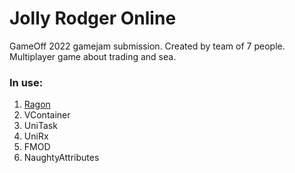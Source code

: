 # Jolly Rodger Online

GameOff 2022 gamejam submission. Created by team of 7 people.
Multiplayer game about trading and sea.

### In use:
1. [Ragon](https://github.com/edmand46/Ragon)
2. VContainer
3. UniTask
4. UniRx
5. FMOD
6. NaughtyAttributes
